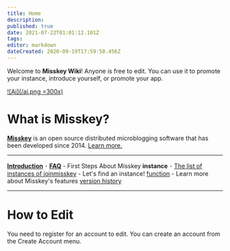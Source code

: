 ```yaml
---
title: Home
description: 
published: true
date: 2021-07-22T01:01:12.101Z
tags: 
editor: markdown
dateCreated: 2020-09-19T17:59:50.456Z
---
```


Welcome to **Misskey Wiki**! Anyone is free to edit.
You can use it to promote your instance, introduce yourself, or promote your app.

[![Ai](/ai.png =300x)](/en/ai/home)

# What is Misskey?

**[Misskey](/en/software/misskey)**  is an open source distributed microblogging software that has been developed since 2014. [Learn more.](/en/software/misskey)

---

[**Introduction**](/en/first) ･ [**FAQ**](/en/help/faq) - First Steps About Misskey
**instance** ･ [The list of instances of joinmisskey](https://join.misskey.page/en/wiki/instances/) - Let's find an instance!
[function](/en/features) - Learn more about Misskey's features
[version history](/en/releases)

---

# How to Edit
You need to register for an account to edit. You can create an account from the Create Account menu.
